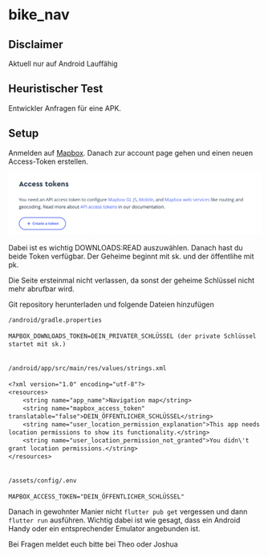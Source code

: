 # bike_nav

## Disclaimer

Aktuell nur auf Android Lauffähig

## Heuristischer Test

Entwickler Anfragen für eine APK.


## Setup


Anmelden auf [Mapbox](https://account.mapbox.com/). Danach zur account page gehen und einen neuen Access-Token erstellen.

![image](assets/guide/create_token.png)

Dabei ist es wichtig DOWNLOADS:READ auszuwählen. Danach hast du beide Token verfügbar. Der Geheime beginnt mit sk. und der öffentlihe mit pk.

Die Seite ersteinmal nicht verlassen, da sonst der geheime Schlüssel nicht mehr abrufbar wird.

Git repository herunterladen und folgende Dateien hinzufügen

    /android/gradle.properties 

    MAPBOX_DOWNLOADS_TOKEN=DEIN_PRIVATER_SCHLÜSSEL (der private Schlüssel startet mit sk.)


    /android/app/src/main/res/values/strings.xml

    <?xml version="1.0" encoding="utf-8"?>
    <resources>
        <string name="app_name">Navigation map</string>
        <string name="mapbox_access_token" translatable="false">DEIN_ÖFFENTLICHER_SCHLÜSSEL</string>
        <string name="user_location_permission_explanation">This app needs location permissions to show its functionality.</string>
        <string name="user_location_permission_not_granted">You didn\'t grant location permissions.</string>
    </resources>


    /assets/config/.env

    MAPBOX_ACCESS_TOKEN="DEIN_ÖFFENTLICHER_SCHLÜSSEL"

Danach in gewohnter Manier nicht `flutter pub get` vergessen und dann `flutter run` ausführen. Wichtig dabei ist wie gesagt, dass ein Android Handy oder ein entsprechender Emulator angebunden ist.

Bei Fragen meldet euch bitte bei Theo oder Joshua